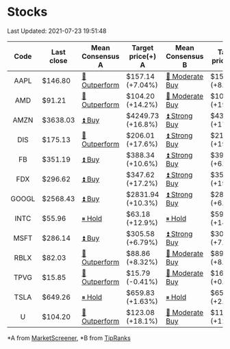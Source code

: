 # Stocks
Last Updated: 2021-07-23 19:51:48

|Code|Last close|Mean Consensus A|Target price(+) A|Mean Consensus B|Target price(+) B|
|:--:|-|-|-|-|-|
|AAPL|$146.80|[🔼 Outperform](https://m.marketscreener.com/quote/stock/-4849/)|$157.14 (+7.04%)|[🔼 Moderate Buy](https://www.tipranks.com/stocks/aapl/forecast)|$159.42 (+8.60%)|
|AMD|$91.21|[🔼 Outperform](https://m.marketscreener.com/quote/stock/-19475876/)|$104.20 (+14.2%)|[🔼 Moderate Buy](https://www.tipranks.com/stocks/amd/forecast)|$108.81 (+19.30%)|
|AMZN|$3638.03|[⏫ Buy](https://m.marketscreener.com/quote/stock/-12864605/)|$4249.73 (+16.8%)|[⏫ Strong Buy](https://www.tipranks.com/stocks/amzn/forecast)|$4305.81 (+17.98%)|
|DIS|$175.13|[🔼 Outperform](https://m.marketscreener.com/quote/stock/-4842/)|$206.01 (+17.6%)|[⏫ Strong Buy](https://www.tipranks.com/stocks/dis/forecast)|$210.67 (+19.99%)|
|FB|$351.19|[⏫ Buy](https://m.marketscreener.com/quote/stock/-10547141/)|$388.34 (+10.6%)|[⏫ Strong Buy](https://www.tipranks.com/stocks/fb/forecast)|$394.52 (+6.09%)|
|FDX|$296.62|[⏫ Buy](https://m.marketscreener.com/quote/stock/-12585/)|$347.62 (+17.2%)|[⏫ Strong Buy](https://www.tipranks.com/stocks/fdx/forecast)|$355.45 (+19.83%)|
|GOOGL|$2568.43|[⏫ Buy](https://m.marketscreener.com/quote/stock/-24203373/)|$2831.94 (+10.3%)|[⏫ Strong Buy](https://www.tipranks.com/stocks/googl/forecast)|$2834.74 (+6.90%)|
|INTC|$55.96|[⏸ Hold](https://m.marketscreener.com/quote/stock/-4829/)|$63.18 (+12.9%)|[⏸ Hold](https://www.tipranks.com/stocks/intc/forecast)|$59.96 (+14.32%)|
|MSFT|$286.14|[⏫ Buy](https://m.marketscreener.com/quote/stock/-4835/)|$305.58 (+6.79%)|[⏫ Strong Buy](https://www.tipranks.com/stocks/msft/forecast)|$307.57 (+7.49%)|
|RBLX|$82.03|[🔼 Outperform](https://m.marketscreener.com/quote/stock/-117793644/)|$88.86 (+8.32%)|[🔼 Moderate Buy](https://www.tipranks.com/stocks/rblx/forecast)|$89.33 (+8.90%)|
|TPVG|$15.85|[🔼 Outperform](https://m.marketscreener.com/quote/stock/-15933327/)|$15.79 (-0.41%)|[🔼 Moderate Buy](https://www.tipranks.com/stocks/tpvg/forecast)|$16.00 (+0.95%)|
|TSLA|$649.26|[⏸ Hold](https://m.marketscreener.com/quote/stock/-6344549/)|$659.83 (+1.63%)|[⏸ Hold](https://www.tipranks.com/stocks/tsla/forecast)|$658.27 (+2.12%)|
|U|$104.20|[🔼 Outperform](https://m.marketscreener.com/quote/stock/-112492634/)|$123.08 (+18.1%)|[🔼 Moderate Buy](https://www.tipranks.com/stocks/u/forecast)|$118.00 (+12.93%)|


*A from [MarketScreener](https://www.marketscreener.com), *B from [TipRanks](https://www.tipranks.com)

